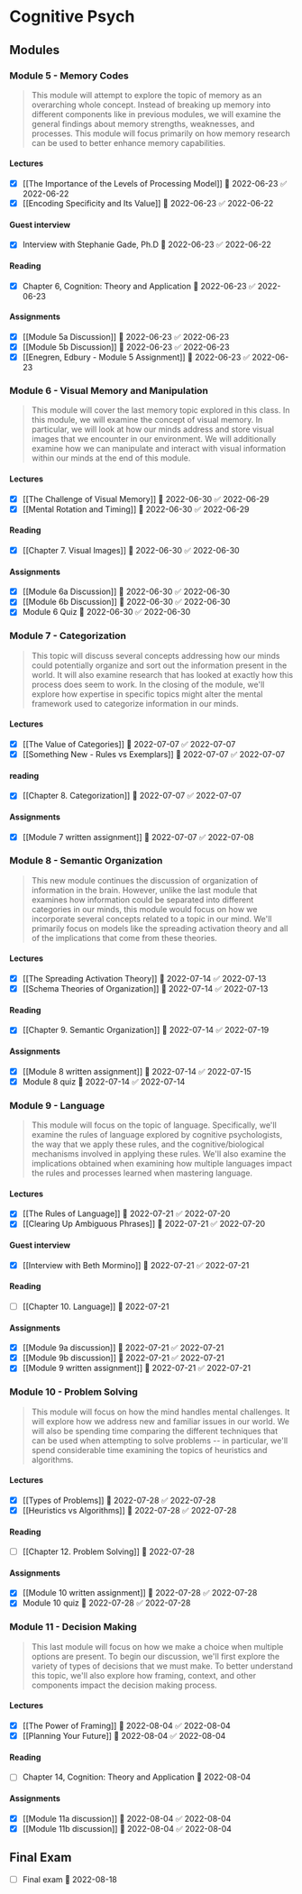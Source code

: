 # Cognitive Psych

## Modules
### Module 5 - Memory Codes

>This module will attempt to explore the topic of memory as an overarching whole concept. Instead of breaking up memory into different components like in previous modules, we will examine the general findings about memory strengths, weaknesses, and processes. This module will focus primarily on how memory research can be used to better enhance memory capabilities.

#### Lectures

- [x] [[The Importance of the Levels of Processing Model]] 📅 2022-06-23 ✅ 2022-06-22
- [x] [[Encoding Specificity and Its Value]] 📅 2022-06-23 ✅ 2022-06-22

#### Guest interview

- [x] Interview with Stephanie Gade, Ph.D 📅 2022-06-23 ✅ 2022-06-22

#### Reading

- [x] Chapter 6, Cognition: Theory and Application 📅 2022-06-23 ✅ 2022-06-23

#### Assignments

- [x] [[Module 5a Discussion]] 📅 2022-06-23 ✅ 2022-06-23
- [x] [[Module 5b Discussion]] 📅 2022-06-23 ✅ 2022-06-23
- [x] [[Enegren, Edbury - Module 5 Assignment]] 📅 2022-06-23 ✅ 2022-06-23

### Module 6 - Visual Memory and Manipulation

>This module will cover the last memory topic explored in this class. In this module, we will examine the concept of visual memory. In particular, we will look at how our minds address and store visual images that we encounter in our environment. We will additionally examine how we can manipulate and interact with visual information within our minds at the end of this module.

#### Lectures

- [x] [[The Challenge of Visual Memory]] 📅 2022-06-30 ✅ 2022-06-29
- [x] [[Mental Rotation and Timing]] 📅 2022-06-30 ✅ 2022-06-29

#### Reading

- [x] [[Chapter 7. Visual Images]] 📅 2022-06-30 ✅ 2022-06-30

#### Assignments

- [x] [[Module 6a Discussion]] 📅 2022-06-30 ✅ 2022-06-30
- [x] [[Module 6b Discussion]] 📅 2022-06-30 ✅ 2022-06-30
- [x] Module 6 Quiz 📅 2022-06-30 ✅ 2022-06-30

### Module 7 - Categorization

>This topic will discuss several concepts addressing how our minds could potentially organize and sort out the information present in the world. It will also examine research that has looked at exactly how this process does seem to work. In the closing of the module, we'll explore how expertise in specific topics might alter the mental framework used to categorize information in our minds.

#### Lectures

- [x] [[The Value of Categories]] 📅 2022-07-07 ✅ 2022-07-07
- [x] [[Something New - Rules vs Exemplars]] 📅 2022-07-07 ✅ 2022-07-07

#### reading

- [x] [[Chapter 8. Categorization]] 📅 2022-07-07 ✅ 2022-07-07

#### Assignments

- [x] [[Module 7 written assignment]] 📅 2022-07-07 ✅ 2022-07-08

### Module 8 - Semantic Organization

> This new module continues the discussion of organization of information in the brain. However, unlike the last module that examines how information could be separated into different categories in our minds, this module would focus on how we incorporate several concepts related to a topic in our mind. We'll primarily focus on models like the spreading activation theory and all of the implications that come from these theories.

#### Lectures

- [x] [[The Spreading Activation Theory]] 📅 2022-07-14 ✅ 2022-07-13
- [x] [[Schema Theories of Organization]] 📅 2022-07-14 ✅ 2022-07-13

#### Reading

- [x] [[Chapter 9. Semantic Organization]] 📅 2022-07-14 ✅ 2022-07-19

#### Assignments

- [x] [[Module 8 written assignment]] 📅 2022-07-14 ✅ 2022-07-15
- [x] Module 8 quiz 📅 2022-07-14 ✅ 2022-07-14

### Module 9 - Language

>This module will focus on the topic of language. Specifically, we'll examine the rules of language explored by cognitive psychologists, the way that we apply these rules, and the cognitive/biological mechanisms involved in applying these rules. We'll also examine the implications obtained when examining how multiple languages impact the rules and processes learned when mastering language.

#### Lectures

- [x] [[The Rules of Language]] 📅 2022-07-21 ✅ 2022-07-20
- [x] [[Clearing Up Ambiguous Phrases]] 📅 2022-07-21 ✅ 2022-07-20

#### Guest interview

- [x] [[Interview with Beth Mormino]] 📅 2022-07-21 ✅ 2022-07-21

#### Reading

- [ ] [[Chapter 10. Language]] 📅 2022-07-21

#### Assignments

- [x] [[Module 9a discussion]] 📅 2022-07-21 ✅ 2022-07-21
- [x] [[Module 9b discussion]] 📅 2022-07-21 ✅ 2022-07-21
- [x] [[Module 9 written assignment]] 📅 2022-07-21 ✅ 2022-07-21

### Module 10 - Problem Solving

>This module will focus on how the mind handles mental challenges. It will explore how we address new and familiar issues in our world. We will also be spending time comparing the different techniques that can be used when attempting to solve problems -- in particular, we'll spend considerable time examining the topics of heuristics and algorithms.

#### Lectures

- [x] [[Types of Problems]] 📅 2022-07-28 ✅ 2022-07-28
- [x] [[Heuristics vs Algorithms]] 📅 2022-07-28 ✅ 2022-07-28

#### Reading

- [ ] [[Chapter 12. Problem Solving]] 📅 2022-07-28

#### Assignments

- [x] [[Module 10 written assignment]] 📅 2022-07-28 ✅ 2022-07-28
- [x] Module 10 quiz 📅 2022-07-28 ✅ 2022-07-28

### Module 11 - Decision Making

> This last module will focus on how we make a choice when multiple options are present. To begin our discussion, we'll first explore the variety of types of decisions that we must make. To better understand this topic, we'll also explore how framing, context, and other components impact the decision making process.

#### Lectures

- [x] [[The Power of Framing]] 📅 2022-08-04 ✅ 2022-08-04
- [x] [[Planning Your Future]] 📅 2022-08-04 ✅ 2022-08-04

#### Reading

- [ ] Chapter 14, Cognition: Theory and Application 📆 2022-08-04

#### Assignments

- [x] [[Module 11a discussion]] 📅 2022-08-04 ✅ 2022-08-04
- [x] [[Module 11b discussion]] 📅 2022-08-04 ✅ 2022-08-04

## Final Exam

- [ ] Final exam 📆 2022-08-18